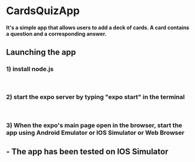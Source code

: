 # CardsQuizApp

<h4>It's a simple app that allows users to add a deck of cards. A card contains a question and a corresponding answer. </h4>

<h2>Launching the app</h2>
<h3>1) install node.js</h3><br/>
<h3>2) start the expo server by typing "expo start" in the terminal </h3><br/>
<h3>3) When the expo's main page open in the browser, start the app using Android Emulator or IOS Simulator or Web Browser </h3>

<h2>- The app has been tested on IOS Simulator</h2>
